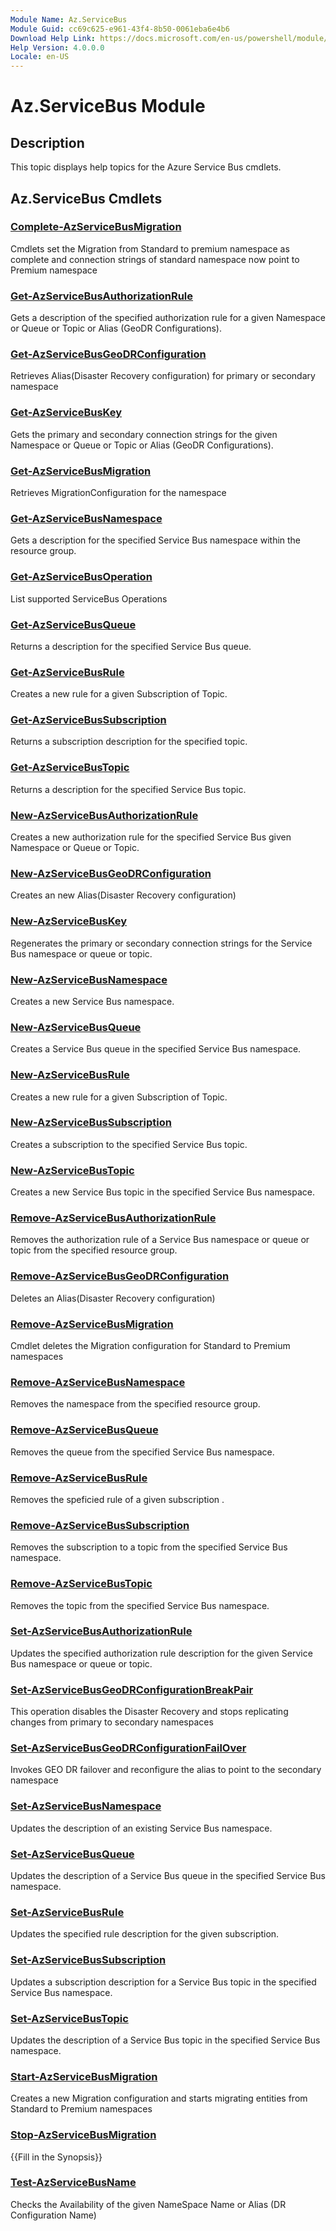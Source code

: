 ```yaml
---
Module Name: Az.ServiceBus
Module Guid: cc69c625-e961-43f4-8b50-0061eba6e4b6
Download Help Link: https://docs.microsoft.com/en-us/powershell/module/az.servicebus
Help Version: 4.0.0.0
Locale: en-US
---
```


# Az.ServiceBus Module
## Description
This topic displays help topics for the Azure Service Bus cmdlets.

## Az.ServiceBus Cmdlets
### [Complete-AzServiceBusMigration](Complete-AzServiceBusMigration.md)
Cmdlets set the Migration from Standard to premium namespace as complete and connection strings of standard namespace now point to Premium namespace

### [Get-AzServiceBusAuthorizationRule](Get-AzServiceBusAuthorizationRule.md)
Gets a description of the specified authorization rule for a given Namespace or Queue or Topic or Alias (GeoDR Configurations). 

### [Get-AzServiceBusGeoDRConfiguration](Get-AzServiceBusGeoDRConfiguration.md)
Retrieves Alias(Disaster Recovery configuration) for primary or secondary namespace

### [Get-AzServiceBusKey](Get-AzServiceBusKey.md)
Gets the primary and secondary connection strings for the given Namespace or Queue or Topic or Alias (GeoDR Configurations).

### [Get-AzServiceBusMigration](Get-AzServiceBusMigration.md)
Retrieves MigrationConfiguration for the namespace

### [Get-AzServiceBusNamespace](Get-AzServiceBusNamespace.md)
Gets a description for the specified Service Bus namespace within the resource group.

### [Get-AzServiceBusOperation](Get-AzServiceBusOperation.md)
List supported ServiceBus Operations

### [Get-AzServiceBusQueue](Get-AzServiceBusQueue.md)
Returns a description for the specified Service Bus queue.

### [Get-AzServiceBusRule](Get-AzServiceBusRule.md)
Creates a new rule for a given Subscription of Topic. 

### [Get-AzServiceBusSubscription](Get-AzServiceBusSubscription.md)
Returns a subscription description for the specified topic.

### [Get-AzServiceBusTopic](Get-AzServiceBusTopic.md)
Returns a description for the specified Service Bus topic.

### [New-AzServiceBusAuthorizationRule](New-AzServiceBusAuthorizationRule.md)
Creates a new authorization rule for the specified Service Bus given Namespace or Queue or Topic.

### [New-AzServiceBusGeoDRConfiguration](New-AzServiceBusGeoDRConfiguration.md)
Creates an new Alias(Disaster Recovery configuration)

### [New-AzServiceBusKey](New-AzServiceBusKey.md)
Regenerates the primary or secondary connection strings for the Service Bus namespace or queue or topic.

### [New-AzServiceBusNamespace](New-AzServiceBusNamespace.md)
Creates a new Service Bus namespace.

### [New-AzServiceBusQueue](New-AzServiceBusQueue.md)
Creates a Service Bus queue in the specified Service Bus namespace.

### [New-AzServiceBusRule](New-AzServiceBusRule.md)
Creates a new rule for a given Subscription of Topic. 

### [New-AzServiceBusSubscription](New-AzServiceBusSubscription.md)
Creates a subscription to the specified Service Bus topic.

### [New-AzServiceBusTopic](New-AzServiceBusTopic.md)
Creates a new Service Bus topic in  the specified Service Bus namespace.

### [Remove-AzServiceBusAuthorizationRule](Remove-AzServiceBusAuthorizationRule.md)
Removes the authorization rule of a Service Bus namespace or queue or topic from the specified resource group.

### [Remove-AzServiceBusGeoDRConfiguration](Remove-AzServiceBusGeoDRConfiguration.md)
Deletes an Alias(Disaster Recovery configuration)

### [Remove-AzServiceBusMigration](Remove-AzServiceBusMigration.md)
Cmdlet deletes the Migration configuration for Standard to Premium namespaces

### [Remove-AzServiceBusNamespace](Remove-AzServiceBusNamespace.md)
Removes the namespace from the specified resource group. 

### [Remove-AzServiceBusQueue](Remove-AzServiceBusQueue.md)
Removes the queue from the specified Service Bus namespace.

### [Remove-AzServiceBusRule](Remove-AzServiceBusRule.md)
Removes the speficied rule of a given subscription .

### [Remove-AzServiceBusSubscription](Remove-AzServiceBusSubscription.md)
Removes the subscription to a topic from the specified Service Bus namespace.

### [Remove-AzServiceBusTopic](Remove-AzServiceBusTopic.md)
Removes the topic from the specified Service Bus namespace.

### [Set-AzServiceBusAuthorizationRule](Set-AzServiceBusAuthorizationRule.md)
Updates the specified authorization rule description for the given Service Bus namespace or queue or topic.

### [Set-AzServiceBusGeoDRConfigurationBreakPair](Set-AzServiceBusGeoDRConfigurationBreakPair.md)
This operation disables the Disaster Recovery and stops replicating changes from primary to secondary namespaces

### [Set-AzServiceBusGeoDRConfigurationFailOver](Set-AzServiceBusGeoDRConfigurationFailOver.md)
Invokes GEO DR failover and reconfigure the alias to point to the secondary namespace

### [Set-AzServiceBusNamespace](Set-AzServiceBusNamespace.md)
Updates the description of an existing Service Bus namespace.

### [Set-AzServiceBusQueue](Set-AzServiceBusQueue.md)
Updates the description of a Service Bus queue in the specified Service Bus namespace.

### [Set-AzServiceBusRule](Set-AzServiceBusRule.md)
Updates the specified rule description for the given subscription.

### [Set-AzServiceBusSubscription](Set-AzServiceBusSubscription.md)
Updates a subscription description for a Service Bus topic in the specified Service Bus namespace.

### [Set-AzServiceBusTopic](Set-AzServiceBusTopic.md)
Updates the description of a Service Bus topic in the specified Service Bus namespace.

### [Start-AzServiceBusMigration](Start-AzServiceBusMigration.md)
Creates a new Migration configuration and starts migrating entities from Standard to Premium namespaces

### [Stop-AzServiceBusMigration](Stop-AzServiceBusMigration.md)
{{Fill in the Synopsis}}

### [Test-AzServiceBusName](Test-AzServiceBusName.md)
Checks the Availability of the given NameSpace Name or Alias (DR Configuration Name) 

